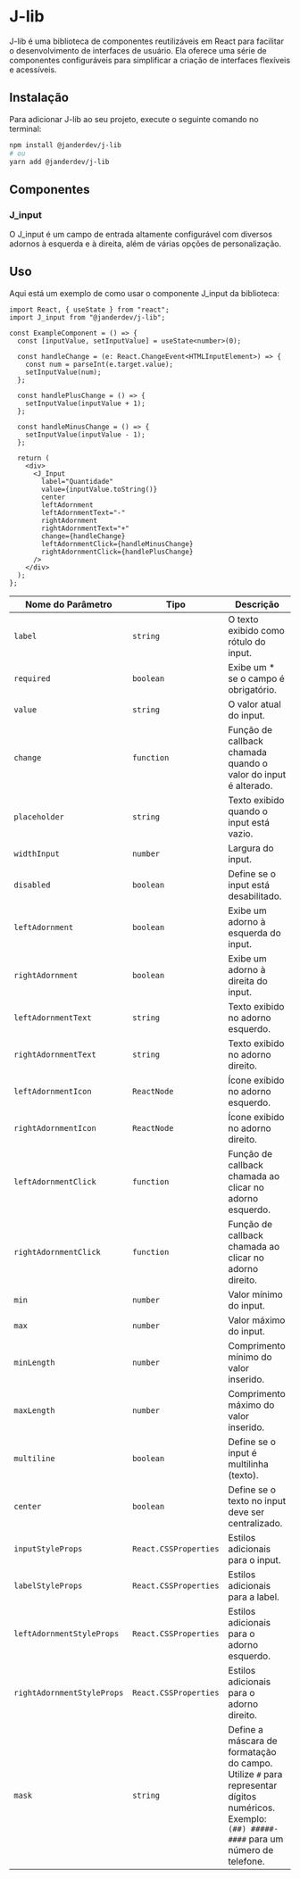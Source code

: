 # J-lib

J-lib é uma biblioteca de componentes reutilizáveis em React para facilitar o desenvolvimento de interfaces de usuário. Ela oferece uma série de componentes configuráveis para simplificar a criação de interfaces flexíveis e acessíveis.

## Instalação

Para adicionar J-lib ao seu projeto, execute o seguinte comando no terminal:

```bash
npm install @janderdev/j-lib
# ou
yarn add @janderdev/j-lib
```
## Componentes

### J_input
O J_input é um campo de entrada altamente configurável com diversos adornos à esquerda e à direita, além de várias opções de personalização.

## Uso
Aqui está um exemplo de como usar o componente J_input da biblioteca:

```tsx
import React, { useState } from "react";
import J_input from "@janderdev/j-lib";

const ExampleComponent = () => {
  const [inputValue, setInputValue] = useState<number>(0);

  const handleChange = (e: React.ChangeEvent<HTMLInputElement>) => {
    const num = parseInt(e.target.value);
    setInputValue(num);
  };

  const handlePlusChange = () => {
    setInputValue(inputValue + 1);
  };

  const handleMinusChange = () => {
    setInputValue(inputValue - 1);
  };

  return (
    <div>
      <J_Input
        label="Quantidade"
        value={inputValue.toString()}
        center
        leftAdornment
        leftAdornmentText="-"
        rightAdornment
        rightAdornmentText="+"
        change={handleChange}
        leftAdornmentClick={handleMinusChange}
        rightAdornmentClick={handlePlusChange}
      />
    </div>
  );
};
```

| Nome do Parâmetro    | Tipo                | Descrição                                                                 |
|----------------------|---------------------|---------------------------------------------------------------------------|
| `label`              | `string`            | O texto exibido como rótulo do input.                                     |
| `required`           | `boolean`           | Exibe um * se o campo é obrigatório.                                      |
| `value`              | `string`            | O valor atual do input.                                                   |
| `change`             | `function`          | Função de callback chamada quando o valor do input é alterado.            |
| `placeholder`        | `string`            | Texto exibido quando o input está vazio.                                  |
| `widthInput`         | `number`            | Largura do input.                                                         |
| `disabled`           | `boolean`           | Define se o input está desabilitado.                                      |
| `leftAdornment`      | `boolean`           | Exibe um adorno à esquerda do input.                                      |
| `rightAdornment`     | `boolean`           | Exibe um adorno à direita do input.                                       |
| `leftAdornmentText`  | `string`            | Texto exibido no adorno esquerdo.                                         |
| `rightAdornmentText` | `string`            | Texto exibido no adorno direito.                                          |
| `leftAdornmentIcon`  | `ReactNode`         | Ícone exibido no adorno esquerdo.                                         |
| `rightAdornmentIcon` | `ReactNode`         | Ícone exibido no adorno direito.                                          |
| `leftAdornmentClick` | `function`          | Função de callback chamada ao clicar no adorno esquerdo.                  |
| `rightAdornmentClick`| `function`          | Função de callback chamada ao clicar no adorno direito.                   |
| `min`                | `number`            | Valor mínimo do input.                                                    |
| `max`                | `number`            | Valor máximo do input.                                                    |
| `minLength`          | `number`            | Comprimento mínimo do valor inserido.                                     |
| `maxLength`          | `number`            | Comprimento máximo do valor inserido.                                     |
| `multiline`          | `boolean`           | Define se o input é multilinha (texto).                                   |
| `center`             | `boolean`           | Define se o texto no input deve ser centralizado.                         |
| `inputStyleProps`    | `React.CSSProperties`| Estilos adicionais para o input.                                         |
| `labelStyleProps`    | `React.CSSProperties`| Estilos adicionais para a label.                                         |
| `leftAdornmentStyleProps` | `React.CSSProperties`| Estilos adicionais para o adorno esquerdo.                          |
| `rightAdornmentStyleProps`| `React.CSSProperties`| Estilos adicionais para o adorno direito.                           |
| `mask`                    | `string`             | Define a máscara de formatação do campo. Utilize `#` para representar dígitos numéricos. Exemplo: `(##) #####-####` para um número de telefone.                                                |
